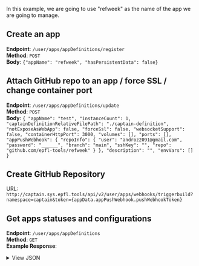 In this example, we are going to use "refweek" as the name of the app we are going to manage.

## Create an app

**Endpoint**: `/user/apps/appDefinitions/register`  
**Method**: `POST`  
**Body**: `{"appName": "refweek", "hasPersistentData": false}`

## Attach GitHub repo to an app / force SSL / change container port

**Endpoint**: `/user/apps/appDefinitions/update`  
**Method**: `POST`  
**Body**: `{
  "appName": "test",
  "instanceCount": 1,
  "captainDefinitionRelativeFilePath": "./captain-definition",
  "notExposeAsWebApp": false,
  "forceSsl": false,
  "websocketSupport": false,
  "containerHttpPort": 3000,
  "volumes": [],
  "ports": [],
  "appPushWebhook": {
    "repoInfo": {
      "user": "androz2091@gmail.com",
      "password": "______",
      "branch": "main",
      "sshKey": "",
      "repo": "github.com/epfl-tools/refweek"
    }
  },
  "description": "",
  "envVars": []
}`

## Create GitHub Repository

URL: `http://captain.sys.epfl.tools/api/v2/user/apps/webhooks/triggerbuild?namespace=captain&token={appData.appPushWebhook.pushWebhookToken}`

## Get apps statuses and configurations

**Endpoint**: `/user/apps/appDefinitions`  
**Method**: `GET`  
**Example Response**:
<details>
  <summary>View JSON</summary>

  ```json
  {
    "status": "number",
    "description": "string",
    "data": {
        "appDefinitions": [
            {
                "hasPersistentData": "boolean",
                "description": "string",
                "instanceCount": "number",
                "captainDefinitionRelativeFilePath": "string",
                "networks": [
                    "string"
                ],
                "envVars": [
                    {
                        "key": "string",
                        "value": "string"
                    }
                ],
                "volumes": [
                    {
                        "containerPath": "string",
                        "volumeName": "string"
                    }
                ],
                "ports": [
                    "object"
                ],
                "versions": [
                    {
                        "version": "number",
                        "timeStamp": "string",
                        "deployedImageName": "string",
                        "gitHash": "string"
                    }
                ],
                "deployedVersion": "number",
                "notExposeAsWebApp": "boolean",
                "customDomain": [
                    {
                        "publicDomain": "string",
                        "hasSsl": "boolean"
                    }
                ],
                "hasDefaultSubDomainSsl": "boolean",
                "forceSsl": "boolean",
                "websocketSupport": "boolean",
                "containerHttpPort": "number",
                "preDeployFunction": "string",
                "serviceUpdateOverride": "string",
                "appDeployTokenConfig": {
                    "enabled": "boolean"
                },
                "appPushWebhook": {
                    "tokenVersion": "string",
                    "pushWebhookToken": "string",
                    "repoInfo": {
                        "repo": "string",
                        "user": "string",
                        "password": "string",
                        "sshKey": "string",
                        "branch": "string"
                    }
                },
                "appName": "string",
                "isAppBuilding": "boolean"
            }
        ],
        "rootDomain": "string",
        "defaultNginxConfig": "string"
      }
  }
  ```
</details>
